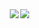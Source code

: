 <!-- GitHub Stat Cards -->
<div align="center">
  <img src="https://github-readme-stats.vercel.app/api?username=tfkcodes&show_icons=true&count_private=true&include_all_commits=true&hide_border=true&hide=issues,contribs&theme=dark">

  <img src="https://github-readme-stats.vercel.app/api/top-langs/?username=tfkcodes&layout=compact&hide_border=true&langs_count=10&hide=html,css&theme=dark">
</div>
